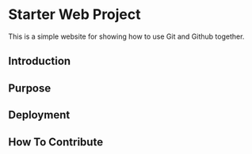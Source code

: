 # Starter Web Project
This is a simple website for showing how to use Git and Github together.
## Introduction
## Purpose
## Deployment
## How To Contribute
